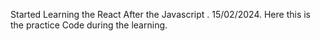 Started Learning the React After the Javascript . 15/02/2024.
Here this is the practice Code during the learning.
